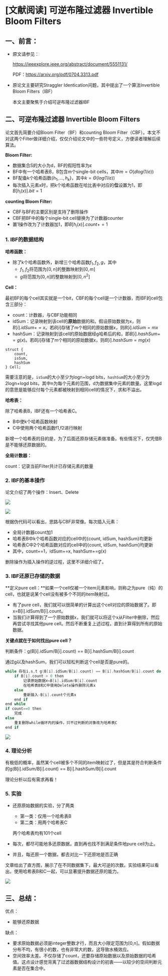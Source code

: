 # [文献阅读] 可逆布隆过滤器 Invertible Bloom Filters

## 一、前言：

- 原文请参见：

	https://ieeexplore.ieee.org/abstract/document/5551131/

	PDF：https://arxiv.org/pdf/0704.3313.pdf

- 原论文主要研究Straggler Identication问题，其中提出了一个算法Invertible Bloom Filters（IBF）

	本文主要聚焦于介绍可逆布隆过滤器IBF



## 二、可逆布隆过滤器 Invertible Bloom Filters

论文首先简要介绍Bloom Filter（BF）和counting Bloom Filter（CBF）。本文不对这两个Filter做详细介绍，仅仅介绍论文中的一些符号定义，方便读者理解后续算法。

**Bloom Filter:**

- 数据集合S的大小为d，BF的假阳性率为$\varepsilon$
- BF中有一个哈希表B，B包含m个single-bit cells，其中$m=O(dlog(1/\varepsilon))$
- BF配备k个哈希函数$\{h_{1},...,h_{k}\}$，其中$k=\Theta(log(1/\varepsilon))$
- 每次插入元素x时，把k个哈希函数在哈比表中对应的**位**设置为1，即$B[h_{i}(x)].bit=1$

**counting Bloom Filter:**

- CBF与BF的主要区别是支持了删除操作
- CBF把BF中的每个single-bit cell替换为了计数器counter
- 置1操作改为了计数器加1，即$B[h_{i}(x)].count+=1$



### 1. IBF的数据结构

**哈希函数：**

- 除了k个哈希函数外，新增三个哈希函数$f_1,f_2,g$，其中
	- $f_1,f_2$将范围为$[0,n]$的整数映射到$[0,m]$
	- $g$将范围为$[0,n]$的整数映射到$[0,n^2]$



**Cell：**

最初BF的每个cell其实就是一个bit，CBF的每个cell是一个计数器，而IBF的cell包含三部分：

- count：计数器，与CBF功能相同
- idSum：记录映射到该cell的**原始**数据的和。假设原始数据为x，则$B[i].idSum+=x$。若$B[i]$存储了m个相同的原始数据x，则$B[i].idSum=mx$
- hashSum：记录映射到该cell的原始数据经g哈希后的和，即$B[i].hashSum+=g(x)$。若$B[i]$存储了m个相同的原始数据x，则$B[i].hashSum=mg(x)$

```
struct {
	count,
	isSum,
	hashSum
} Cell;
```

需要注意的是，`isSum`的大小至少为logn+logd bits，`hashSum`的大小至少为2logn+logd bits，其中n为每个元素的范围，d为数据集中元素的数量。这里logd的意思是能够应付每个元素都被映射到相同cell的情况下，求和不溢出。



**哈希表：**

除了哈希表B，IBF还有一个哈希表C。

- B中使k个哈希函数映射
- C中使用两个哈希函数f1,f2进行映射

新增一个哈希表的目的是，为了后面还原存储元素做准备。有些情况下，仅凭借B是不能够还原数据的。



**全局计数器：**

count：记录当前Filter共计已存储元素的数量





### 2. IBF的基本操作

论文介绍了两个操作：Insert、Delete

![](.\img\Snipaste_2022-05-24_15-47-19.png)

![](.\img\Snipaste_2022-05-24_17-25-41.png)

根据伪代码可以看出，思路与CBF非常像。每次插入元素：

- 全局计数器count加1
- 哈希表B中k个哈希函数对应的cell中的{count, idSum, hashSum}均更新
- 哈希表C中2个哈希函数对应的cell中的{count, idSum, hashSum}均更新
- 其中，count+=1，idSum+=x, hashSum+=g(x)

删除操作为插入操作的逆过程，这里不详细介绍了。



### 3. IBF还原已存储的数据

**定义pure cell：**如果一个cell仅被一个item元素影响，则称之为pure（纯）的cell，也就是说某个cell没有被多个不同的item映射过。

- 有了pure cell，我们就可以很简单的计算出这个cell对应的原始数据了。即x=B[i].idSum/B[i].count。
- 当我们计算得到了一个原始数据x，我们就可以将这个x从Filter中删除，然后再尝试寻找其他pure cell。然后不断重复上述过程，直到计算得到所有的原始数据。



**关键点就在于如何找出pure cell？**

判断条件：g(B[i].idSum/B[i].count) == B[i].hashSum/B[i].count

通过g以及hashSum，我们可以轻松判断这个cell是否是pure的。

```c
while 存在i,s,t g(B[i].idSum/B[i].count) == B[i].hashSum/B[i].count do
    if B[i].count > 0 then
        记录原始数据x=B[i].idSum/B[i].count
        在哈希表B和C中使用Delete操作删除元素x
    else
        重新插入-B[i].count个元素x
    end if
end while
if count==0 then
    完成
else
    重复删除while循环内的操作，只不过判断的对象改为哈希表C
end if
```

![](.\img\Snipaste_2022-05-24_16-10-42.png)



### 4. 理论分析

有极低的概率，虽然某个cell被多个不同的item映射过了，但是其是符合判断条件的g(B[i].idSum/B[i].count) == B[i].hashSum/B[i].count

理论分析以后有需求再看！



### 5. 实验

- 还原原始数据的实验，分了两类

	- 第一类：仅用一个哈希表B
	- 第二类：用两个哈希表C

	两个哈希表均有101个cell

- 每次，都尽可能地多还原数据，直到再也找不到满足条件地pure cell为止。

- 并且，每还原一个数据，都去对比一下还原地是否正确



文章给出了直方图，展示了在不同数据集下，最大可逆的次数。实验结果可以看出，使用哈希表B和C一起，可以显著提升数据还原的能力。

![](.\img\Snipaste_2022-05-24_16-45-02.png)



## 三、总结：

优点：

- 能够还原数据



缺点：

- 要求原始数据必须是integer整数才行，而且大小限定范围为[0,n]。假如数据分布不均，有很小的数，也有非常大的数，这导致水桶效应。
- 空间效率太差。不仅存储了count，还要存储原始数据以及原始数据的哈希值。这点设计感觉背离了过滤器数据结构设计的初衷——以较少的空间判断元素是否在集合中。